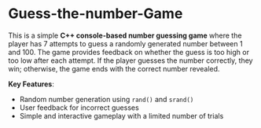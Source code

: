 # Guess-the-number-Game

This is a simple **C++ console-based number guessing game** where the player has 7 attempts to guess a randomly generated number between 1 and 100. The game provides feedback on whether the guess is too high or too low after each attempt. If the player guesses the number correctly, they win; otherwise, the game ends with the correct number revealed.

**Key Features**:
- Random number generation using `rand()` and `srand()`
- User feedback for incorrect guesses
- Simple and interactive gameplay with a limited number of trials
